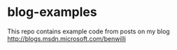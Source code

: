 # blog-examples
This repo contains example code from posts on my blog http://blogs.msdn.microsoft.com/benwilli
